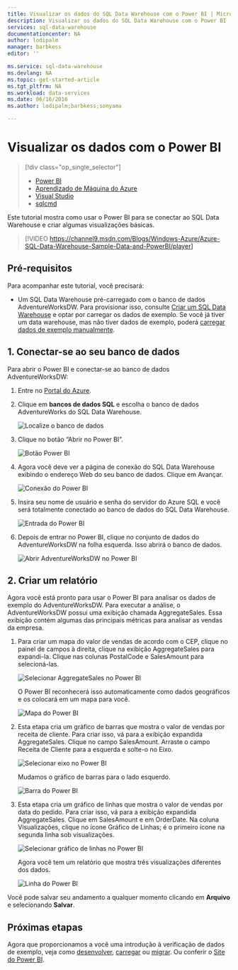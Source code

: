 ```yaml
---
title: Visualizar os dados do SQL Data Warehouse com o Power BI | Microsoft Docs
description: Visualizar os dados do SQL Data Warehouse com o Power BI
services: sql-data-warehouse
documentationcenter: NA
author: lodipalm
manager: barbkess
editor: ''

ms.service: sql-data-warehouse
ms.devlang: NA
ms.topic: get-started-article
ms.tgt_pltfrm: NA
ms.workload: data-services
ms.date: 06/16/2016
ms.author: lodipalm;barbkess;sonyama

---
```

# Visualizar os dados com o Power BI
> [!div class="op_single_selector"]
> * [Power BI](sql-data-warehouse-get-started-visualize-with-power-bi.md)
> * [Aprendizado de Máquina do Azure](sql-data-warehouse-get-started-analyze-with-azure-machine-learning.md)
> * [Visual Studio](sql-data-warehouse-query-visual-studio.md)
> * [sqlcmd](sql-data-warehouse-get-started-connect-sqlcmd.md) 
> 
> 

Este tutorial mostra como usar o Power BI para se conectar ao SQL Data Warehouse e criar algumas visualizações básicas.

> [!VIDEO https://channel9.msdn.com/Blogs/Windows-Azure/Azure-SQL-Data-Warehouse-Sample-Data-and-PowerBI/player]
> 
> 

## Pré-requisitos
Para acompanhar este tutorial, você precisará:

* Um SQL Data Warehouse pré-carregado com o banco de dados AdventureWorksDW. Para provisionar isso, consulte [Criar um SQL Data Warehouse][Criar um SQL Data Warehouse] e optar por carregar os dados de exemplo. Se você já tiver um data warehouse, mas não tiver dados de exemplo, poderá [carregar dados de exemplo manualmente][carregar dados de exemplo manualmente].

## 1\. Conectar-se ao seu banco de dados
Para abrir o Power BI e conectar-se ao banco de dados AdventureWorksDW:

1. Entre no [Portal do Azure][Portal do Azure].
2. Clique em **bancos de dados SQL** e escolha o banco de dados AdventureWorks do SQL Data Warehouse.
   
    ![Localize o banco de dados][1]
3. Clique no botão “Abrir no Power BI”.
   
    ![Botão Power BI][2]
4. Agora você deve ver a página de conexão do SQL Data Warehouse exibindo o endereço Web do seu banco de dados. Clique em Avançar.
   
    ![Conexão do Power BI][3]
5. Insira seu nome de usuário e senha do servidor do Azure SQL e você será totalmente conectado ao banco de dados do SQL Data Warehouse.
   
    ![Entrada do Power BI][4]
6. Depois de entrar no Power BI, clique no conjunto de dados do AdventureWorksDW na folha esquerda. Isso abrirá o banco de dados.
   
    ![Abrir AdventureWorksDW no Power BI][5]

## 2\. Criar um relatório
Agora você está pronto para usar o Power BI para analisar os dados de exemplo do AdventureWorksDW. Para executar a análise, o AdventureWorksDW possui uma exibição chamada AggregateSales. Essa exibição contém algumas das principais métricas para analisar as vendas da empresa.

1. Para criar um mapa do valor de vendas de acordo com o CEP, clique no painel de campos à direita, clique na exibição AggregateSales para expandi-la. Clique nas colunas PostalCode e SalesAmount para selecioná-las.
   
    ![Selecionar AggregateSales no Power BI][6]
   
    O Power BI reconhecerá isso automaticamente como dados geográficos e os colocará em um mapa para você.
   
    ![Mapa do Power BI][7]
2. Esta etapa cria um gráfico de barras que mostra o valor de vendas por receita de cliente. Para criar isso, vá para a exibição expandida AggregateSales. Clique no campo SalesAmount. Arraste o campo Receita de Cliente para a esquerda e solte-o no Eixo.
   
    ![Selecionar eixo no Power BI][8]
   
    Mudamos o gráfico de barras para o lado esquerdo.
   
    ![Barra do Power BI][9]
3. Esta etapa cria um gráfico de linhas que mostra o valor de vendas por data do pedido. Para criar isso, vá para a exibição expandida AggregateSales. Clique em SalesAmount e em OrderDate. Na coluna Visualizações, clique no ícone Gráfico de Linhas; é o primeiro ícone na segunda linha sob visualizações.
   
    ![Selecionar gráfico de linhas no Power BI][10]
   
    Agora você tem um relatório que mostra três visualizações diferentes dos dados.
   
    ![Linha do Power BI][11]

Você pode salvar seu andamento a qualquer momento clicando em **Arquivo** e selecionando **Salvar**.

## Próximas etapas
Agora que proporcionamos a você uma introdução à verificação de dados de exemplo, veja como [desenvolver][desenvolver], [carregar][carregar] ou [migrar][migrar]. Ou conferir o [Site do Power BI][Site do Power BI].

<!--Image references-->
[1]: media/sql-data-warehouse-get-started-visualize-with-power-bi/pbi-find-database.png
[2]: media/sql-data-warehouse-get-started-visualize-with-power-bi/pbi-button.png
[3]: media/sql-data-warehouse-get-started-visualize-with-power-bi/pbi-connect-to-azure.png
[4]: media/sql-data-warehouse-get-started-visualize-with-power-bi/pbi-sign-in.png
[5]: media/sql-data-warehouse-get-started-visualize-with-power-bi/pbi-open-adventureworks.png
[6]: media/sql-data-warehouse-get-started-visualize-with-power-bi/pbi-aggregatesales.png
[7]: media/sql-data-warehouse-get-started-visualize-with-power-bi/pbi-map.png
[8]: media/sql-data-warehouse-get-started-visualize-with-power-bi/pbi-chooseaxis.png
[9]: media/sql-data-warehouse-get-started-visualize-with-power-bi/pbi-bar.png
[10]: media/sql-data-warehouse-get-started-visualize-with-power-bi/pbi-prepare-line.png
[11]: media/sql-data-warehouse-get-started-visualize-with-power-bi/pbi-line.png
[12]: media/sql-data-warehouse-get-started-visualize-with-power-bi/pbi-save.png

<!--Article references-->
[migrar]: sql-data-warehouse-overview-migrate.md
[desenvolver]: sql-data-warehouse-overview-develop.md
[carregar]: sql-data-warehouse-overview-load.md
[carregar dados de exemplo manualmente]: sql-data-warehouse-load-sample-databases.md
[connecting to SQL Data Warehouse]: sql-data-warehouse-integrate-power-bi.md
[Criar um SQL Data Warehouse]: sql-data-warehouse-get-started-provision.md

<!--Other-->
[Portal do Azure]: https://portal.azure.com/
[Site do Power BI]: http://www.powerbi.com/

<!---HONumber=AcomDC_0622_2016-->